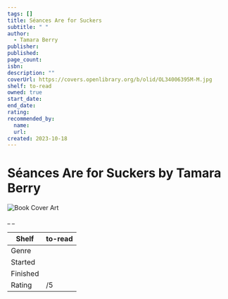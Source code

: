```yaml
---
tags: []
title: Séances Are for Suckers
subtitle: " "
author:
  - Tamara Berry
publisher:
published:
page_count:
isbn:
description: ""
coverUrl: https://covers.openlibrary.org/b/olid/OL34006395M-M.jpg
shelf: to-read
owned: true
start_date:
end_date:
rating:
recommended_by:
  name:
  url:
created: 2023-10-18
---
```


# Séances Are for Suckers by Tamara Berry

![Book Cover Art](https://covers.openlibrary.org/b/olid/OL34006395M-M.jpg)

_ _

| Shelf | to-read |
| --- | --- |
| Genre |  |
| Started |  |
| Finished |  |
| Rating | /5 |


